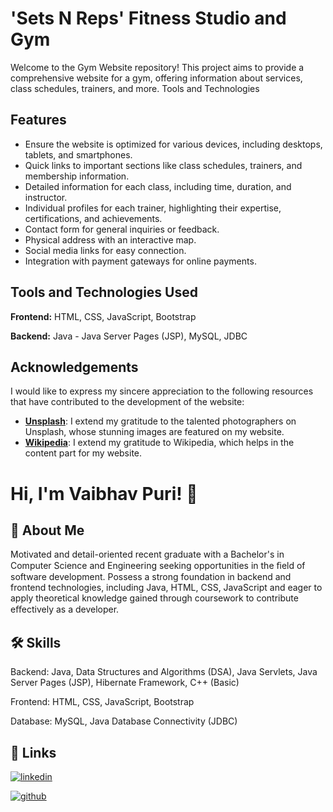 
# 'Sets N Reps' Fitness Studio and Gym

Welcome to the Gym Website repository! This project aims to provide a comprehensive website for a gym, offering information about services, class schedules, trainers, and more.
Tools and Technologies


## Features

- Ensure the website is optimized for various devices, including desktops, tablets, and smartphones.
- Quick links to important sections like class schedules, trainers, and membership information.
- Detailed information for each class, including time, duration, and instructor.
- Individual profiles for each trainer, highlighting their expertise, certifications, and achievements.
- Contact form for general inquiries or feedback.
- Physical address with an interactive map.
- Social media links for easy connection.
- Integration with payment gateways for online payments.

## Tools and Technologies Used

**Frontend:** HTML, CSS, JavaScript, Bootstrap

**Backend:** Java - Java Server Pages (JSP), MySQL, JDBC


## Acknowledgements

I would like to express my sincere appreciation to the following resources that have contributed to the development of the website:

 - **[Unsplash](https://unsplash.com/)**: I extend my gratitude to the talented photographers on Unsplash, whose stunning images are featured on my website.
 - **[Wikipedia](https://Wikipedia.org/)**: I extend my gratitude to Wikipedia, which helps in the content part for my website.
 


# Hi, I'm Vaibhav Puri! 👋


## 🚀 About Me

Motivated and detail-oriented recent graduate with a Bachelor's in Computer Science and Engineering seeking opportunities in the ﬁeld of software development. Possess a strong foundation in backend and frontend technologies, including Java, HTML, CSS, JavaScript and eager to apply theoretical knowledge gained through coursework to contribute eﬀectively as a developer.

## 🛠 Skills
Backend:
Java,	Data Structures and Algorithms (DSA),	Java Servlets,	Java Server Pages (JSP),
Hibernate Framework,	C++ (Basic)

Frontend:
HTML,	CSS,	JavaScript,	Bootstrap

Database:
MySQL,	Java Database Connectivity (JDBC)



## 🔗 Links
[![linkedin](https://img.shields.io/badge/linkedin-0A66C2?style=for-the-badge&logo=linkedin&logoColor=white)](https://www.linkedin.com/in/vaibhav-puri-a40384237/)

[![github](https://img.shields.io/badge/github-0A66C2?style=for-the-badge&logo=github&logoColor=white)](https://www.github.com/VaibhavPuri17)

